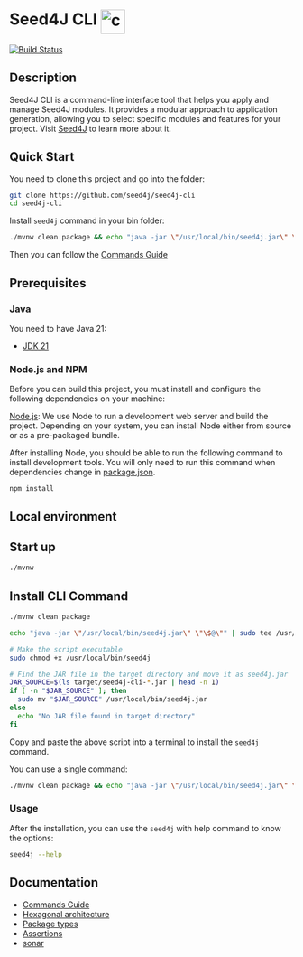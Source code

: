 # Seed4J CLI <img src="https://renanfranca.github.io/assets/icons/icon-complete-terminal.svg" alt="console icon" height="43" align="top"/>

[![Build Status][github-actions-seed4j-cli-image]][github-actions-url]

## Description

Seed4J CLI is a command-line interface tool that helps you apply and manage Seed4J modules. It provides a modular approach to application generation, allowing you to select specific modules and features for your project. Visit [Seed4J](https://github.com/seed4j/seed4j) to learn more about it.

## Quick Start

You need to clone this project and go into the folder:

```bash
git clone https://github.com/seed4j/seed4j-cli
cd seed4j-cli
```

Install `seed4j` command in your bin folder:

```bash
./mvnw clean package && echo "java -jar \"/usr/local/bin/seed4j.jar\" \"\$@\"" | sudo tee /usr/local/bin/seed4j > /dev/null && sudo chmod +x /usr/local/bin/seed4j && JAR_SOURCE=$(ls target/seed4j-cli-*.jar | head -n 1) && [ -n "$JAR_SOURCE" ] && sudo mv "$JAR_SOURCE" /usr/local/bin/seed4j.jar || echo "No JAR file found in target directory"
```

Then you can follow the [Commands Guide](documentation/Commands.md)

## Prerequisites

### Java

You need to have Java 21:

- [JDK 21](https://openjdk.java.net/projects/jdk/21/)

### Node.js and NPM

Before you can build this project, you must install and configure the following dependencies on your machine:

[Node.js](https://nodejs.org/): We use Node to run a development web server and build the project.
Depending on your system, you can install Node either from source or as a pre-packaged bundle.

After installing Node, you should be able to run the following command to install development tools.
You will only need to run this command when dependencies change in [package.json](package.json).

```
npm install
```

## Local environment

<!-- seed4j-needle-localEnvironment -->

## Start up

```bash
./mvnw
```

## Install CLI Command

```bash
./mvnw clean package

echo "java -jar \"/usr/local/bin/seed4j.jar\" \"\$@\"" | sudo tee /usr/local/bin/seed4j > /dev/null

# Make the script executable
sudo chmod +x /usr/local/bin/seed4j

# Find the JAR file in the target directory and move it as seed4j.jar
JAR_SOURCE=$(ls target/seed4j-cli-*.jar | head -n 1)
if [ -n "$JAR_SOURCE" ]; then
  sudo mv "$JAR_SOURCE" /usr/local/bin/seed4j.jar
else
  echo "No JAR file found in target directory"
fi
```

Copy and paste the above script into a terminal to install the `seed4j` command.

You can use a single command:

```bash
./mvnw clean package && echo "java -jar \"/usr/local/bin/seed4j.jar\" \"\$@\"" | sudo tee /usr/local/bin/seed4j > /dev/null && sudo chmod +x /usr/local/bin/seed4j && JAR_SOURCE=$(ls target/seed4j-cli-*.jar | head -n 1) && [ -n "$JAR_SOURCE" ] && sudo mv "$JAR_SOURCE" /usr/local/bin/seed4j.jar || echo "No JAR file found in target directory"
```

### Usage

After the installation, you can use the `seed4j` with help command to know the options:

```bash
seed4j --help
```

<!-- seed4j-needle-startupCommand -->

## Documentation

- [Commands Guide](documentation/Commands.md)
- [Hexagonal architecture](documentation/hexagonal-architecture.md)
- [Package types](documentation/package-types.md)
- [Assertions](documentation/assertions.md)
- [sonar](documentation/sonar.md)

<!-- seed4j-needle-documentation -->

[github-actions-seed4j-cli-image]: https://github.com/seed4j/seed4j-cli/actions/workflows/github-actions.yml/badge.svg?branch=main
[github-actions-url]: https://github.com/jhipster/seed4j-cli/actions
